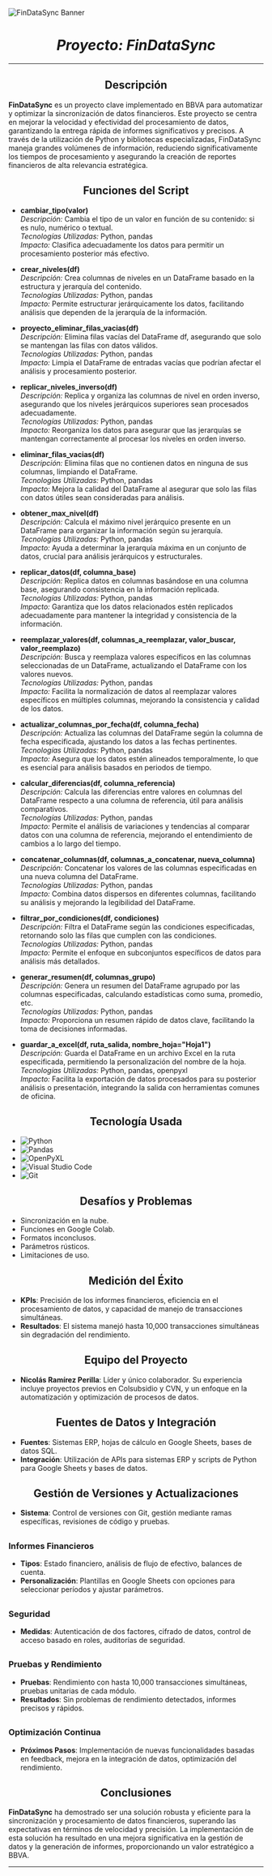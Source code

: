 ![FinDataSync Banner](https://github.com/nicolasramirezperilla/FinDataSync/blob/master/Logo%20-%20FinData%20Sync.png)

# <h1 align=center> *Proyecto: FinDataSync* </h1>

---

## <h2 align=center> Descripción </h2>

**FinDataSync** es un proyecto clave implementado en BBVA para automatizar y optimizar la sincronización de datos financieros. Este proyecto se centra en mejorar la velocidad y efectividad del procesamiento de datos, garantizando la entrega rápida de informes significativos y precisos. A través de la utilización de Python y bibliotecas especializadas, FinDataSync maneja grandes volúmenes de información, reduciendo significativamente los tiempos de procesamiento y asegurando la creación de reportes financieros de alta relevancia estratégica.

## <h2 align=center> Funciones del Script </h2>

- **cambiar_tipo(valor)**  
  *Descripción:* Cambia el tipo de un valor en función de su contenido: si es nulo, numérico o textual.  
  *Tecnologías Utilizadas:* Python, pandas  
  *Impacto:* Clasifica adecuadamente los datos para permitir un procesamiento posterior más efectivo.

- **crear_niveles(df)**  
  *Descripción:* Crea columnas de niveles en un DataFrame basado en la estructura y jerarquía del contenido.  
  *Tecnologías Utilizadas:* Python, pandas  
  *Impacto:* Permite estructurar jerárquicamente los datos, facilitando análisis que dependen de la jerarquía de la información.

- **proyecto_eliminar_filas_vacias(df)**  
  *Descripción:* Elimina filas vacías del DataFrame df, asegurando que solo se mantengan las filas con datos válidos.  
  *Tecnologías Utilizadas:* Python, pandas  
  *Impacto:* Limpia el DataFrame de entradas vacías que podrían afectar el análisis y procesamiento posterior.

- **replicar_niveles_inverso(df)**  
  *Descripción:* Replica y organiza las columnas de nivel en orden inverso, asegurando que los niveles jerárquicos superiores sean procesados adecuadamente.  
  *Tecnologías Utilizadas:* Python, pandas  
  *Impacto:* Reorganiza los datos para asegurar que las jerarquías se mantengan correctamente al procesar los niveles en orden inverso.

- **eliminar_filas_vacias(df)**  
  *Descripción:* Elimina filas que no contienen datos en ninguna de sus columnas, limpiando el DataFrame.  
  *Tecnologías Utilizadas:* Python, pandas  
  *Impacto:* Mejora la calidad del DataFrame al asegurar que solo las filas con datos útiles sean consideradas para análisis.

- **obtener_max_nivel(df)**  
  *Descripción:* Calcula el máximo nivel jerárquico presente en un DataFrame para organizar la información según su jerarquía.  
  *Tecnologías Utilizadas:* Python, pandas  
  *Impacto:* Ayuda a determinar la jerarquía máxima en un conjunto de datos, crucial para análisis jerárquicos y estructurales.

- **replicar_datos(df, columna_base)**  
  *Descripción:* Replica datos en columnas basándose en una columna base, asegurando consistencia en la información replicada.  
  *Tecnologías Utilizadas:* Python, pandas  
  *Impacto:* Garantiza que los datos relacionados estén replicados adecuadamente para mantener la integridad y consistencia de la información.

- **reemplazar_valores(df, columnas_a_reemplazar, valor_buscar, valor_reemplazo)**  
  *Descripción:* Busca y reemplaza valores específicos en las columnas seleccionadas de un DataFrame, actualizando el DataFrame con los valores nuevos.  
  *Tecnologías Utilizadas:* Python, pandas  
  *Impacto:* Facilita la normalización de datos al reemplazar valores específicos en múltiples columnas, mejorando la consistencia y calidad de los datos.

- **actualizar_columnas_por_fecha(df, columna_fecha)**  
  *Descripción:* Actualiza las columnas del DataFrame según la columna de fecha especificada, ajustando los datos a las fechas pertinentes.  
  *Tecnologías Utilizadas:* Python, pandas  
  *Impacto:* Asegura que los datos estén alineados temporalmente, lo que es esencial para análisis basados en periodos de tiempo.

- **calcular_diferencias(df, columna_referencia)**  
  *Descripción:* Calcula las diferencias entre valores en columnas del DataFrame respecto a una columna de referencia, útil para análisis comparativos.  
  *Tecnologías Utilizadas:* Python, pandas  
  *Impacto:* Permite el análisis de variaciones y tendencias al comparar datos con una columna de referencia, mejorando el entendimiento de cambios a lo largo del tiempo.

- **concatenar_columnas(df, columnas_a_concatenar, nueva_columna)**  
  *Descripción:* Concatenar los valores de las columnas especificadas en una nueva columna del DataFrame.  
  *Tecnologías Utilizadas:* Python, pandas  
  *Impacto:* Combina datos dispersos en diferentes columnas, facilitando su análisis y mejorando la legibilidad del DataFrame.

- **filtrar_por_condiciones(df, condiciones)**  
  *Descripción:* Filtra el DataFrame según las condiciones especificadas, retornando solo las filas que cumplen con las condiciones.  
  *Tecnologías Utilizadas:* Python, pandas  
  *Impacto:* Permite el enfoque en subconjuntos específicos de datos para análisis más detallados.

- **generar_resumen(df, columnas_grupo)**  
  *Descripción:* Genera un resumen del DataFrame agrupado por las columnas especificadas, calculando estadísticas como suma, promedio, etc.  
  *Tecnologías Utilizadas:* Python, pandas  
  *Impacto:* Proporciona un resumen rápido de datos clave, facilitando la toma de decisiones informadas.

- **guardar_a_excel(df, ruta_salida, nombre_hoja="Hoja1")**  
  *Descripción:* Guarda el DataFrame en un archivo Excel en la ruta especificada, permitiendo la personalización del nombre de la hoja.  
  *Tecnologías Utilizadas:* Python, pandas, openpyxl  
  *Impacto:* Facilita la exportación de datos procesados para su posterior análisis o presentación, integrando la salida con herramientas comunes de oficina.

## <h2 align=center> Tecnología Usada </h2>

- ![Python](https://img.shields.io/badge/python-3670A0?style=for-the-badge&logo=python&logoColor=ffdd54)
- ![Pandas](https://img.shields.io/badge/pandas-%23150458.svg?style=for-the-badge&logo=pandas&logoColor=white)
- ![OpenPyXL](https://img.shields.io/badge/OpenPyXL-1F4F5E?style=for-the-badge&logo=python&logoColor=white)
- ![Visual Studio Code](https://img.shields.io/badge/Visual%20Studio%20Code-0078d7.svg?style=for-the-badge&logo=visual-studio-code&logoColor=white)
- ![Git](https://img.shields.io/badge/git-%23F05033.svg?style=for-the-badge&logo=git&logoColor=white)

## <h2 align=center> Desafíos y Problemas </h2>

- Sincronización en la nube.
- Funciones en Google Colab.
- Formatos inconclusos.
- Parámetros rústicos.
- Limitaciones de uso.

## <h2 align=center> Medición del Éxito </h2>

- **KPIs**: Precisión de los informes financieros, eficiencia en el procesamiento de datos, y capacidad de manejo de transacciones simultáneas.
- **Resultados**: El sistema manejó hasta 10,000 transacciones simultáneas sin degradación del rendimiento.

## <h2 align=center> Equipo del Proyecto </h2>

- **Nicolás Ramírez Perilla**: Líder y único colaborador. Su experiencia incluye proyectos previos en Colsubsidio y CVN, y un enfoque en la automatización y optimización de procesos de datos.

## <h2 align=center> Fuentes de Datos y Integración </h2>

- **Fuentes**: Sistemas ERP, hojas de cálculo en Google Sheets, bases de datos SQL.
- **Integración**: Utilización de APIs para sistemas ERP y scripts de Python para Google Sheets y bases de datos.

## <h2 align=center> Gestión de Versiones y Actualizaciones </h2>

- **Sistema**: Control de versiones con Git, gestión mediante ramas específicas, revisiones de código y pruebas.

## <h3 align=left> Informes Financieros </h3>

- **Tipos**: Estado financiero, análisis de flujo de efectivo, balances de cuenta.
- **Personalización**: Plantillas en Google Sheets con opciones para seleccionar períodos y ajustar parámetros.

## <h3 align=left> Seguridad </h3>

- **Medidas**: Autenticación de dos factores, cifrado de datos, control de acceso basado en roles, auditorías de seguridad.

## <h3 align=left> Pruebas y Rendimiento </h3>

- **Pruebas**: Rendimiento con hasta 10,000 transacciones simultáneas, pruebas unitarias de cada módulo.
- **Resultados**: Sin problemas de rendimiento detectados, informes precisos y rápidos.

## <h3 align=left> Optimización Continua </h3>

- **Próximos Pasos**: Implementación de nuevas funcionalidades basadas en feedback, mejora en la integración de datos, optimización del rendimiento.

## <h2 align=center> Conclusiones </h2>

**FinDataSync** ha demostrado ser una solución robusta y eficiente para la sincronización y procesamiento de datos financieros, superando las expectativas en términos de velocidad y precisión. La implementación de esta solución ha resultado en una mejora significativa en la gestión de datos y la generación de informes, proporcionando un valor estratégico a BBVA.

---
